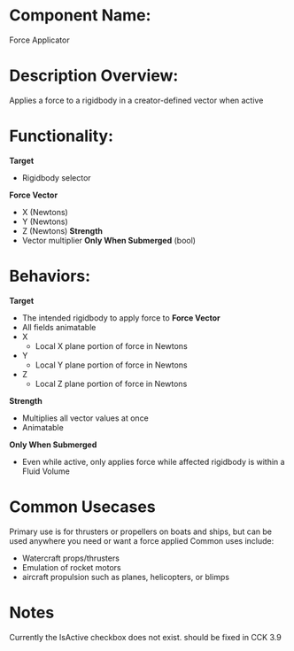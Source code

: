 # Component Name:

Force Applicator

# Description Overview:

Applies a force to a rigidbody in a creator-defined vector when active

# Functionality:

__Target__
- Rigidbody selector

__Force Vector__
- X (Newtons)
- Y (Newtons)
- Z (Newtons)
__Strength__
- Vector multiplier
__Only When Submerged__ (bool)

# Behaviors:
__Target__
- The intended rigidbody to apply force to
__Force Vector__
- All fields animatable
- X
	- Local X plane portion of force in Newtons
- Y
	- Local Y plane portion of force in Newtons
- Z
	- Local Z plane portion of force in Newtons

__Strength__
- Multiplies all vector values at once
- Animatable

__Only When Submerged__
- Even while active, only applies force while affected rigidbody is within a Fluid Volume

# Common Usecases

Primary use is for thrusters or propellers on boats and ships, but can be used anywhere you need or want a force applied
Common uses include:
- Watercraft props/thrusters
- Emulation of rocket motors
- aircraft propulsion such as planes, helicopters, or blimps

# Notes

Currently the IsActive checkbox does not exist. should be fixed in CCK 3.9
